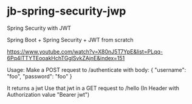 # jb-spring-security-jwp
Spring Security with JWT

Spring Boot + Spring Security + JWT from scratch

https://www.youtube.com/watch?v=X80nJ5T7YpE&list=PLqq-6Pq4lTTYTEooakHchTGglSvkZAjnE&index=151

Usage:
Make a POST request to /authenticate with body:
{
   "username": "foo",
   "password": "foo"
}

It returns a jwt
Use that jwt in a GET request to /hello (In Header with Authorization value "Bearer jwt")
